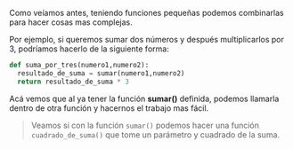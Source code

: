 Como veíamos antes, teniendo funciones pequeñas podemos combinarlas para hacer cosas mas complejas.

Por ejemplo, si queremos sumar dos números y después multiplicarlos por 3, podríamos hacerlo de la siguiente forma:

```python
def suma_por_tres(numero1,numero2):
  resultado_de_suma = sumar(numero1,numero2)
  return resultado_de_suma * 3 

```

Acá vemos que al ya tener la función **sumar()** definida, podemos llamarla dentro de otra función y hacernos el trabajo mas fácil.

> Veamos si con la función `sumar()` podemos hacer una función `cuadrado_de_suma()` que tome un parámetro y cuadrado de la suma. 